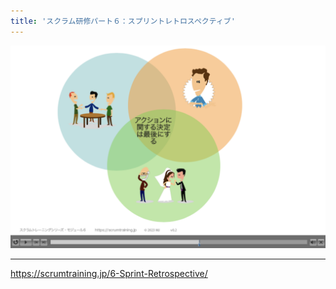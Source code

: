 ```yaml
---
title: 'スクラム研修パート６：スプリントレトロスペクティブ'
---
```


[![スクラム研修パート６：スプリントレトロスペクティブ](../images/6-Sprint-Retrospective-jp.png)](https://scrumtraining.jp/6-Sprint-Retrospective/)

----

<https://scrumtraining.jp/6-Sprint-Retrospective/>